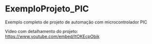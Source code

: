 # ExemploProjeto_PIC

Exemplo completo de projeto de automação com microcontrolador PIC

Vídeo com detalhamento do projeto:
https://www.youtube.com/embed/ltOKEcpObik
